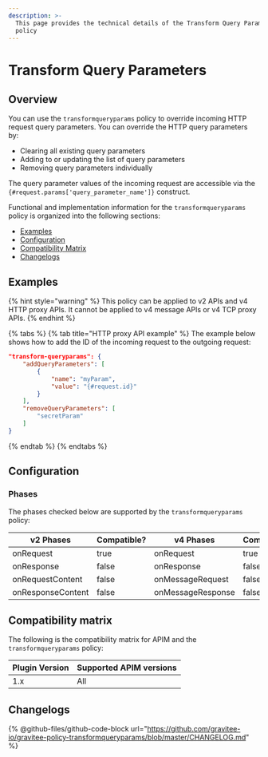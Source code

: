 ```yaml
---
description: >-
  This page provides the technical details of the Transform Query Parameters
  policy
---
```


# Transform Query Parameters

## Overview

You can use the `transformqueryparams` policy to override incoming HTTP request query parameters. You can override the HTTP query parameters by:

* Clearing all existing query parameters
* Adding to or updating the list of query parameters
* Removing query parameters individually

The query parameter values of the incoming request are accessible via the `{#request.params['query_parameter_name']}` construct.

Functional and implementation information for the `transformqueryparams` policy is organized into the following sections:

* [Examples](transform-query-parameters.md#examples)
* [Configuration](transform-query-parameters.md#configuration)
* [Compatibility Matrix](transform-query-parameters.md#compatibility-matrix)
* [Changelogs](transform-query-parameters.md#changelogs)

## Examples

{% hint style="warning" %}
This policy can be applied to v2 APIs and v4 HTTP proxy APIs. It cannot be applied to v4 message APIs or v4 TCP proxy APIs.
{% endhint %}

{% tabs %}
{% tab title="HTTP proxy API example" %}
The example below shows how to add the ID of the incoming request to the outgoing request:

```json
"transform-queryparams": {
    "addQueryParameters": [
        {
            "name": "myParam",
            "value": "{#request.id}"
        }
    ],
    "removeQueryParameters": [
        "secretParam"
    ]
}
```
{% endtab %}
{% endtabs %}

## Configuration

### Phases

The phases checked below are supported by the `transformqueryparams` policy:

<table data-full-width="false"><thead><tr><th width="209">v2 Phases</th><th width="133" data-type="checkbox">Compatible?</th><th width="200.41136671177264">v4 Phases</th><th data-type="checkbox">Compatible?</th></tr></thead><tbody><tr><td>onRequest</td><td>true</td><td>onRequest</td><td>true</td></tr><tr><td>onResponse</td><td>false</td><td>onResponse</td><td>false</td></tr><tr><td>onRequestContent</td><td>false</td><td>onMessageRequest</td><td>false</td></tr><tr><td>onResponseContent</td><td>false</td><td>onMessageResponse</td><td>false</td></tr></tbody></table>

## Compatibility matrix

The following is the compatibility matrix for APIM and the `transformqueryparams` policy:

<table data-full-width="false"><thead><tr><th>Plugin Version</th><th>Supported APIM versions</th></tr></thead><tbody><tr><td>1.x</td><td>All</td></tr></tbody></table>

## Changelogs

{% @github-files/github-code-block url="https://github.com/gravitee-io/gravitee-policy-transformqueryparams/blob/master/CHANGELOG.md" %}
